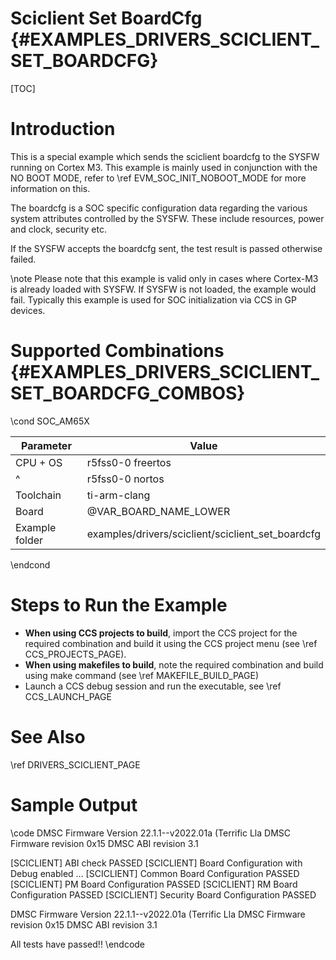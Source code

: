 # Sciclient Set BoardCfg {#EXAMPLES_DRIVERS_SCICLIENT_SET_BOARDCFG}

[TOC]

# Introduction

This is a special example which sends the sciclient boardcfg to the SYSFW running on Cortex M3. This example is mainly used in conjunction with the NO BOOT MODE, refer to \ref EVM_SOC_INIT_NOBOOT_MODE for more information on this.

The boardcfg is a SOC specific configuration data regarding the various system attributes controlled by the SYSFW. These include resources, power and clock, security etc.

If the SYSFW accepts the boardcfg sent, the test result is passed otherwise failed.

\note Please note that this example is valid only in cases where Cortex-M3 is already loaded with SYSFW. If SYSFW is not loaded, the example would fail. Typically this example is
used for SOC initialization via CCS in GP devices.

# Supported Combinations {#EXAMPLES_DRIVERS_SCICLIENT_SET_BOARDCFG_COMBOS}

\cond SOC_AM65X

 Parameter      | Value
 ---------------|-----------
 CPU + OS       | r5fss0-0 freertos
  ^             | r5fss0-0 nortos
 Toolchain      | ti-arm-clang
 Board          | @VAR_BOARD_NAME_LOWER
 Example folder | examples/drivers/sciclient/sciclient_set_boardcfg

\endcond

# Steps to Run the Example

- **When using CCS projects to build**, import the CCS project for the required combination
  and build it using the CCS project menu (see \ref CCS_PROJECTS_PAGE).
- **When using makefiles to build**, note the required combination and build using
  make command (see \ref MAKEFILE_BUILD_PAGE)
- Launch a CCS debug session and run the executable, see \ref CCS_LAUNCH_PAGE

# See Also

\ref DRIVERS_SCICLIENT_PAGE

# Sample Output
\code
DMSC Firmware Version 22.1.1--v2022.01a (Terrific Lla
DMSC Firmware revision 0x15
DMSC ABI revision 3.1

[SCICLIENT] ABI check PASSED
[SCICLIENT] Board Configuration with Debug enabled ...
[SCICLIENT] Common Board Configuration PASSED
[SCICLIENT] PM Board Configuration PASSED
[SCICLIENT] RM Board Configuration PASSED
[SCICLIENT] Security Board Configuration PASSED

DMSC Firmware Version 22.1.1--v2022.01a (Terrific Lla
DMSC Firmware revision 0x15
DMSC ABI revision 3.1

All tests have passed!!
\endcode
